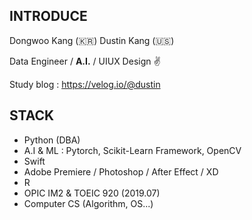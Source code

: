 ## INTRODUCE

Dongwoo Kang (🇰🇷)
Dustin Kang (🇺🇸)

Data Engineer / **A.I.** / UIUX Design ✌️


Study blog : https://velog.io/@dustin 


## STACK

- Python (DBA)
- A.I & ML : Pytorch, Scikit-Learn Framework, OpenCV
- Swift
- Adobe Premiere / Photoshop / After Effect / XD
- R
- OPIC IM2 & TOEIC 920 (2019.07)
- Computer CS (Algorithm, OS...)
